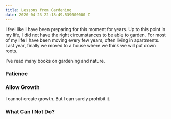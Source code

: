```yaml
---
title: Lessons from Gardening
date: 2020-04-23 22:18:49.539000000 Z
---
```


I feel like I have been preparing for this moment for years. Up to this point in my life, I did not have the right circumstances to be able to garden. For most of my life I have been moving every few years, often living in apartments. Last year, finally we moved to a house where we think we will put down roots. 

I've read many books on gardening and nature. 

### Patience


### Allow Growth

I cannot create growth. But I can surely prohibit it.


### What Can I Not Do?
